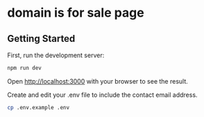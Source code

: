 # domain is for sale page 

## Getting Started

First, run the development server:

```bash
npm run dev
```

Open [http://localhost:3000](http://localhost:3000) with your browser to see the result.

Create and edit your .env file to include the contact email address. 

```bash
cp .env.example .env
```
